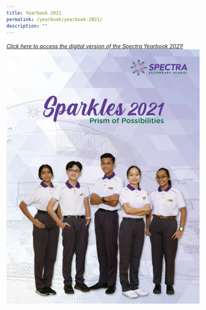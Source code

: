 ```yaml
---
title: Yearbook 2021
permalink: /yearbook/yearbook-2021/
description: ""
---
```

###### [Click here to access the digital version of the Spectra Yearbook 2021!](https://drive.google.com/file/d/1kYvLborNKSh2oHd4LlZKBhxS669BMCPc/view?usp=sharing)![](/images/yearbook%202021.png)